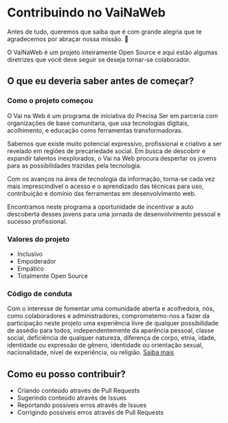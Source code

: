 # Contribuindo no VaiNaWeb

Antes de tudo, queremos que saiba que é com grande alegria que te agradecemos por abraçar nossa missão. :tada:

O VaiNaWeb é um projeto inteiramente Open Source e aqui estão algumas diretrizes que você deve seguir se deseja tornar-se colaborador.

## O que eu deveria saber antes de começar?

### Como o projeto começou

O Vai na Web é um programa de iniciativa do Precisa Ser em parceria com organizações de base comunitaria, que usa tecnologias digitais, acolhimento, e educação como ferramentas transformadoras.

Sabemos que existe muito potencial expressivo, profissional e criativo a ser revelado em regiões de precariedade social. Em busca de descobrir e expandir talentos inexplorados, o Vai na Web procura despertar os jovens para as possibilidades trazidas pela tecnologia. 

Com os avanços na área de tecnologia da informação, torna-se cada vez mais imprescindível o acesso e o aprendizado das técnicas para uso, contribuição e domínio das ferramentas em desenvolvimento web. 

Encontramos neste programa a oportunidade de incentivar a auto descoberta desses jovens para uma jornada de desenvolvimento pessoal e sucesso profissional.

### Valores do projeto

* Inclusivo
* Empoderador
* Empático
* Totalmente Open Source

### Código de conduta

Com o interesse de fomentar uma comunidade aberta e acolhedora, nós, como colaboradores e administradores, comprometemo-nos a fazer da participação neste projeto uma experiência livre de qualquer possibilidade de assédio para todos, independentemente da aparência pessoal, classe social, deficiência de qualquer natureza, diferença de corpo, etnia, idade, identidade ou expressão de gênero, identidade ou orientação sexual, nacionalidade, nível de experiência, ou religião. [Saiba mais](CODE_OF_CONDUCT.md)

## Como eu posso contribuir?

* Criando conteúdo através de Pull Requests
* Sugerindo conteúdo através de Issues
* Reportando possíveis erros através de Issues
* Corrigindo possíveis erros através de Pull Requests
